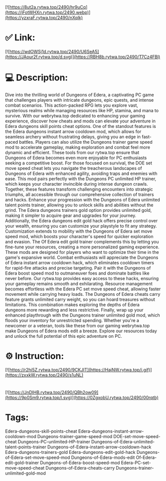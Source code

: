 [![https://8ut2a.rytwa.top/2490/hr9uCq](https://jFotWHXn.rytwa.top/2490.webp)](https://yzxraF.rytwa.top/2490/nXqlk)
# ✅ Link:
[![https://wdOWSj1d.rytwa.top/2490/U6SeA5](https://JAour2f.rytwa.top/d.svg)](https://RBH8b.rytwa.top/2490/T7Cz4FBl)
# 💻 Description:
Dive into the thrilling world of Dungeons of Edera, a captivating PC game that challenges players with intricate dungeons, epic quests, and intense combat scenarios. This action-packed RPG lets you explore vast, mysterious realms while managing resources like HP, stamina, and mana to survive. With our webrytwa.top dedicated to enhancing your gaming experience, discover how cheats and mods can elevate your adventure in Edera dungeons skill points cheat options.
One of the standout features is the Edera dungeons instant arrow cooldown mod, which allows for seamless archery without frustrating delays, giving you an edge in fast-paced battles. Players can also utilize the Dungeons trainer game speed mod to accelerate gameplay, making exploration and combat feel more dynamic and efficient. These tools from our rytwa.top ensure that Dungeons of Edera becomes even more enjoyable for PC enthusiasts seeking a competitive boost.
For those focused on survival, the DOE set move speed cheat lets you navigate the treacherous landscapes of Dungeons of Edera with enhanced agility, avoiding traps and enemies with ease. This mod pairs perfectly with the Dungeons PC unlimited HP trainer, which keeps your character invincible during intense dungeon crawls. Together, these features transform challenging encounters into strategic triumphs, all accessible through our comprehensive collection of trainers and hacks.
Enhance your progression with the Dungeons of Edera unlimited talent points trainer, allowing you to unlock skills and abilities without the grind. The Edera dungeons trainers gold option provides unlimited gold, making it simpler to acquire gear and upgrades for your journey. Additionally, the Edera dungeons edit gold hack offers precise control over your wealth, ensuring you can customize your playstyle to fit any strategy.
Customization extends to mobility with the Dungeons of Edera set move speed mod, which boosts your character's speed for quicker exploration and evasion. The Of Edera edit gold trainer complements this by letting you fine-tune your resources, creating a more personalized gaming experience. These mods are designed for players who want to optimize their time in the game's expansive world.
Combat enthusiasts will appreciate the Dungeons of Edera instant arrow cooldown hack, which eliminates cooldown timers for rapid-fire attacks and precise targeting. Pair it with the Dungeons of Edera boost speed mod to outmaneuver foes and dominate battles like never before. Our rytwa.top provides easy access to these hacks, ensuring your gameplay remains smooth and exhilarating.
Resource management becomes effortless with the Edera PC set move speed cheat, allowing faster movement while carrying heavy loads. The Dungeons of Edera cheats carry feature grants unlimited carry weight, so you can hoard treasures without limitations. This combination makes exploring the depths of Edera dungeons more rewarding and less restrictive.
Finally, wrap up your enhanced playthrough with the Dungeons trainer unlimited gold mod, which floods your inventory for unrestricted spending. Whether you're a newcomer or a veteran, tools like these from our gaming webrytwa.top make Dungeons of Edera mods edit a breeze. Explore our resources today and unlock the full potential of this epic adventure on PC.

# ⚙️ Instruction:
[![https://r2hi5Z.rytwa.top/2490/9CKJIT](https://HajNW.rytwa.top/i.gif)](https://zxxkW.rytwa.top/2490/s1uNL)
#
[![https://JnDIHB.rytwa.top/2490/QBh2ow09](https://9p0Sm9.rytwa.top/l.svg)](https://0ZgxobU.rytwa.top/2490/00rqtb)
# Tags:
Edera-dungeons-skill-points-cheat Edera-dungeons-instant-arrow-cooldown-mod Dungeons-trainer-game-speed-mod DOE-set-move-speed-cheat Dungeons-PC-unlimited-HP-trainer Dungeons-of-Edera-unlimited-talent-points-trainer Dungeons-of-Edera-instant-arrow-cooldown-hack Edera-dungeons-trainers-gold Edera-dungeons-edit-gold-hack Dungeons-of-Edera-set-move-speed-mod Dungeons-of-Edera-mods-edit Of-Edera-edit-gold-trainer Dungeons-of-Edera-boost-speed-mod Edera-PC-set-move-speed-cheat Dungeons-of-Edera-cheats-carry Dungeons-trainer-unlimited-gold-mod





